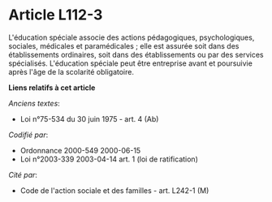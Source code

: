 # Article L112-3

L'éducation spéciale associe des actions pédagogiques, psychologiques, sociales, médicales et paramédicales ; elle est
assurée soit dans des établissements ordinaires, soit dans des établissements ou par des services spécialisés. L'éducation
spéciale peut être entreprise avant et poursuivie après l'âge de la scolarité obligatoire.

**Liens relatifs à cet article**

_Anciens textes_:

  - Loi n°75-534 du 30 juin 1975 - art. 4 (Ab)

_Codifié par_:

  - Ordonnance 2000-549 2000-06-15
  - Loi n°2003-339 2003-04-14 art. 1 (loi de ratification)

_Cité par_:

  - Code de l'action sociale et des familles - art. L242-1 (M)
